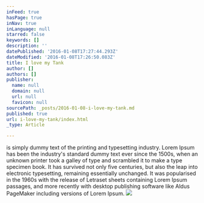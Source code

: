 ```yaml
---
inFeed: true
hasPage: true
inNav: true
inLanguage: null
starred: false
keywords: []
description: ''
datePublished: '2016-01-08T17:27:44.293Z'
dateModified: '2016-01-08T17:26:50.083Z'
title: I love my Tank
author: []
authors: []
publisher:
  name: null
  domain: null
  url: null
  favicon: null
sourcePath: _posts/2016-01-08-i-love-my-tank.md
published: true
url: i-love-my-tank/index.html
_type: Article

---
```

is simply dummy text of the printing and typesetting industry. Lorem Ipsum has been the industry's standard dummy text ever since the 1500s, when an unknown printer took a galley of type and scrambled it to make a type specimen book. It has survived not only five centuries, but also the leap into electronic typesetting, remaining essentially unchanged. It was popularised in the 1960s with the release of Letraset sheets containing Lorem Ipsum passages, and more recently with desktop publishing software like Aldus PageMaker including versions of Lorem Ipsum.
![](https://the-grid-user-content.s3-us-west-2.amazonaws.com/3bbd3932-d4d5-4bfd-9a20-d3ad9cc72468.jpg)